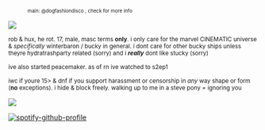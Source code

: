 <sub><sub>　　　　main: @dogfashiondisco , check for more info</sub></sub>

![](https://files.catbox.moe/x8i9fi.gif)

<sub>rob & hux, he rot. 17, male, masc terms **only**. i only care for the marvel CINEMATIC universe & *specifically* winterbaron / bucky in general. i dont care for other bucky ships unless theyre hydratrashparty related (sorry) and i ***really*** dont like stucky (sorry)</sub>

<sub> ive also started peacemaker. as of rn ive watched to s2ep1</sub>

<sub>iwc if youre 15> & dnf if you support harassment or censorship in *any* way shape or form (**no** exceptions). i hide & block freely. walking up to me in a steve pony = ignoring you</sub>

![](https://files.catbox.moe/qtxcp4.gif)

[![spotify-github-profile](https://spotify-github-profile.kittinanx.com/api/view?uid=autumngray08&cover_image=true&theme=novatorem&show_offline=false&background_color=121212&interchange=false&bar_color=ff0000&bar_color_cover=false)](https://github.com/kittinan/spotify-github-profile)
